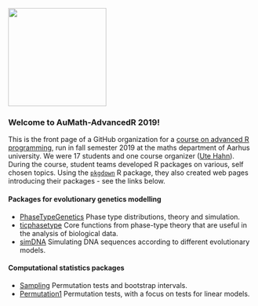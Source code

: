 <!-- ---
layout: master
title: Advanced R 2019
---
-->
<img src="LogoAdvancedR2019.png" width="200px" />

### Welcome to AuMath-AdvancedR 2019!

This is the front page of a GitHub organization for a  [course on advanced R programming](https://kursuskatalog.au.dk/da/course/93164/Advanced-R-Programming-for-Statistical-Applications), run in fall semester 2019 at the maths department of Aarhus university.
We were 17 students and one course organizer ([Ute Hahn](https://pure.au.dk/portal/en/ute@math.au.dk)). During the course, student teams developed R packages on various, self chosen topics. Using the [`pkgdown`](https://pkgdown.r-lib.org/) R package, they also created web pages introducing their packages - see the links below.

#### Packages for evolutionary genetics modelling
<!-- * [Abands](https://aumath-advancedr2019.github.io/Abands/). This was only a demo repository and will be removed here later -->
* [PhaseTypeGenetics](https://aumath-advancedr2019.github.io/PhaseTypeGenetics/) Phase type distributions, theory and simulation.
* [ticphasetype](https://aumath-advancedr2019.github.io/ticphasetype/index.html) Core functions from phase-type theory that are useful in the analysis of biological data.
* [simDNA](https://aumath-advancedr2019.github.io/simDNA/) Simulating DNA sequences according to different evolutionary models.

#### Computational statistics packages

* [Sampling](https://aumath-advancedr2019.github.io/Sampling/) Permutation tests and bootstrap intervals.
* [Permutation1](https://aumath-advancedr2019.github.io/Permutation1/) Permutation tests, with a focus on tests for linear models.
